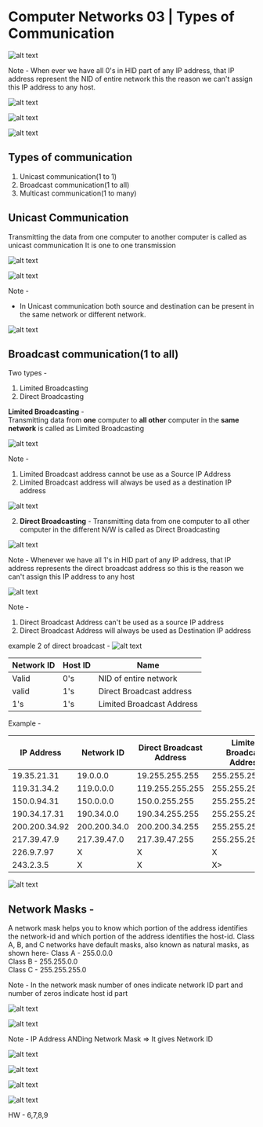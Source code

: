 # Computer Networks 03 | Types of Communication
![alt text](image-19.png)

Note - When ever we have all 0's in HID part of any IP address, that IP address represent the NID of entire network this the reason we can't assign this IP address to any host.

![alt text](image-20.png)

![alt text](image-21.png)

![alt text](image-22.png)

## Types of communication
1. Unicast communication(1 to 1)
2. Broadcast communication(1 to all)
3. Multicast communication(1 to many)

## Unicast Communication
Transmitting the data from one computer to another computer is called as unicast communication
It is one to one transmission

![alt text](image-23.png)

![alt text](image-24.png)

Note - 
* In Unicast communication both source and destination can be present in the same network or different network.

![alt text](image-25.png)

## Broadcast communication(1 to all)
Two types -  
1. Limited Broadcasting
2. Direct Broadcasting

**Limited Broadcasting** -   
Transmitting data from **one** computer to **all other** computer in the **same network** is called as Limited Broadcasting

![alt text](image-26.png)

Note - 
1. Limited Broadcast address cannot be use as a Source IP Address
2. Limited Broadcast address will always be used as a destination IP address

![alt text](image-27.png)

2. **Direct Broadcasting** - Transmitting data from one computer to all other computer in the different N/W is called as Direct Broadcasting

![alt text](image-28.png)

Note - Whenever we have all 1's in HID part of any IP address, that IP address represents the direct broadcast address so this is the reason we can't assign this IP address to any host

![alt text](image-29.png)

Note - 
1. Direct Broadcast Address can't be used as a source IP address
2. Direct Broadcast Address will always be used as Destination IP address

example 2  of direct broadcast - 
![alt text](image-30.png)

|Network ID|Host ID|Name|
|--|--|--|
|Valid|0's|NID of entire network|
|valid|1's|Direct Broadcast address|
|1's|1's|Limited Broadcast Address|

Example -   

|IP Address|Network ID|Direct Broadcast Address|Limited Broadcast Address|
|--|--|--|--|
|19.35.21.31|19.0.0.0|19.255.255.255|255.255.255.255|
|119.31.34.2|119.0.0.0|119.255.255.255|255.255.255.255|
|150.0.94.31|150.0.0.0|150.0.255.255|255.255.255.255|
|190.34.17.31|190.34.0.0|190.34.255.255|255.255.255.255|
|200.200.34.92|200.200.34.0|200.200.34.255|255.255.255.255|
|217.39.47.9|217.39.47.0|217.39.47.255|255.255.255.255|
|226.9.7.97|X|X|X|
|243.2.3.5|X|X|X>|

![alt text](image-31.png)

## Network Masks - 
A network mask helps you to know which portion of the address identifies the network-id and which portion of the address identifies the host-id. Class A, B, and C networks have default masks, also known as natural masks, as shown here-
Class A - 255.0.0.0  
Class B - 255.255.0.0  
Class C - 255.255.255.0  

Note - In the network mask number of ones indicate network ID part and number of zeros indicate host id part

![alt text](image-32.png)

![alt text](image-33.png)

Note - IP Address ANDing Network Mask => It gives Network ID

![alt text](image-34.png)

![alt text](image-35.png)

![alt text](image-36.png)

![alt text](image-37.png)

HW - 6,7,8,9